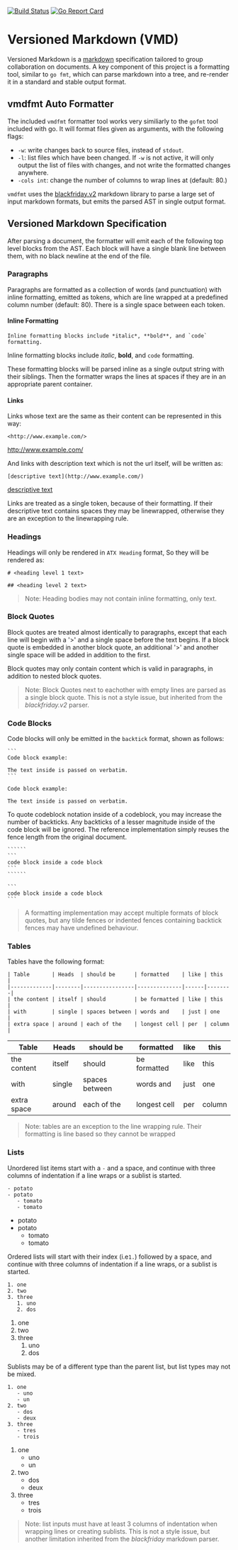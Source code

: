 [![Build Status](https://travis-ci.org/bobertlo/vmd.svg?branch=master)](https://travis-ci.org/bobertlo/vmd)
[![Go Report Card](https://goreportcard.com/badge/github.com/bobertlo/vmd)](https://goreportcard.com/report/github.com/bobertlo/vmd)

# Versioned Markdown (VMD)

Versioned Markdown is a [markdown](https://en.wikipedia.org/wiki/Markdown)
specification tailored to group collaboration on documents. A key component of
this project is a formatting tool, similar to `go fmt`, which can parse markdown
into a tree, and re-render it in a standard and stable output format.

## vmdfmt Auto Formatter

The included `vmdfmt` formatter tool works very similiarly to the `gofmt` tool
included with go. It will format files given as arguments, with the following
flags:

- `-w`: write changes back to source files, instead of `stdout`.
- `-l`: list files which have been changed. If `-w` is not active, it will only
   output the list of files with changes, and not write the formatted changes
   anywhere.
- `-cols int`: change the number of columns to wrap lines at (default: 80.)

`vmdfmt` uses the
[blackfriday.v2](https://github.com/russross/blackfriday/tree/v2) markdown
library to parse a large set of input markdown formats, but emits the parsed AST
in single output format.

## Versioned Markdown Specification

After parsing a document, the formatter will emit each of the following top
level blocks from the AST. Each block will have a single blank line between
them, with no black newline at the end of the file.

### Paragraphs

Paragraphs are formatted as a collection of words (and punctuation) with inline
formatting, emitted as tokens, which are line wrapped at a predefined column
number (default: 80). There is a single space between each token.

#### Inline Formatting

```
Inline formatting blocks include *italic*, **bold**, and `code` formatting.
```

Inline formatting blocks include *italic*, **bold**, and `code` formatting.

These formatting blocks will be parsed inline as a single output string with
their siblings. Then the formatter wraps the lines at spaces if they are in an
appropriate parent container.

#### Links

Links whose text are the same as their content can be represented in this way:

```
<http://www.example.com/>
```

<http://www.example.com/>

And links with description text which is not the url itself, will be written as:

```
[descriptive text](http://www.example.com/)
```

[descriptive text](http://www.example.com/)

Links are treated as a single token, because of their formatting. If their
descriptive text contains spaces they may be linewrapped, otherwise they are an
exception to the linewrapping rule.

### Headings

Headings will only be rendered in `ATX Heading` format, So they will be rendered
as:

```
# <heading level 1 text>

## <heading level 2 text>
```

> Note: Heading bodies may not contain inline formatting, only text.

### Block Quotes

Block quotes are treated almost identically to paragraphs, except that each line
will begin with a '>' and a single space before the text begins. If a block
quote is embedded in another block quote, an additional '>' and another single
space will be added in addition to the first.

Block quotes may only contain content which is valid in paragraphs, in addition
to nested block quotes.

> Note: Block Quotes next to eachother with empty lines are parsed as a single
> block quote. This is not a style issue, but inherited from the
> *blackfriday.v2* parser.

### Code Blocks

Code blocks will only be emitted in the `backtick` format, shown as follows:

``````
```
Code block example:

The text inside is passed on verbatim.
```
``````

```
Code block example:

The text inside is passed on verbatim.
```

To quote codeblock notation inside of a codeblock, you may increase the number
of backticks. Any backticks of a lesser magnitude inside of the code block will
be ignored. The reference implementation simply reuses the fence length from the
original document.

`````````
``````
```
code block inside a code block
```
``````
`````````

``````
```
code block inside a code block
```
``````

> A formatting implementation may accept multiple formats of block quotes, but
> any tilde fences or indented fences containing backtick fences may have
> undefined behaviour.

### Tables

Tables have the following format:

```
| Table       | Heads  | should be      | formatted    | like | this   |
|-------------|--------|----------------|--------------|------|--------|
| the content | itself | should         | be formatted | like | this   |
| with        | single | spaces between | words and    | just | one    |
| extra space | around | each of the    | longest cell | per  | column |
```

| Table       | Heads  | should be      | formatted    | like | this   |
|-------------|--------|----------------|--------------|------|--------|
| the content | itself | should         | be formatted | like | this   |
| with        | single | spaces between | words and    | just | one    |
| extra space | around | each of the    | longest cell | per  | column |

> Note: tables are an exception to the line wrapping rule. Their formatting is
> line based so they cannot be wrapped

### Lists

Unordered list items start with a `-` and a space, and continue with three
columns of indentation if a line wraps or a sublist is started.

```
- potato
- potato
   - tomato
   - tomato
```

- potato
- potato
   - tomato
   - tomato

Ordered lists will start with their index (i.e`1.`) followed by a space, and
continue with three columns of indentation if a line wraps, or a sublist is
started.

```
1. one
2. two
3. three
   1. uno
   2. dos
```

1. one
2. two
3. three
   1. uno
   2. dos

Sublists may be of a different type than the parent list, but list types may not
be mixed.

```
1. one
   - uno 
   - un
2. two
   - dos
   - deux
3. three
   - tres
   - trois
```

1. one
   - uno
   - un
2. two
   - dos
   - deux
3. three
   - tres
   - trois

> Note: list inputs must have at least 3 columns of indentation when wrapping
> lines or creating sublists. This is not a style issue, but another limitation
> inherited from the *blackfriday* markdown parser.
